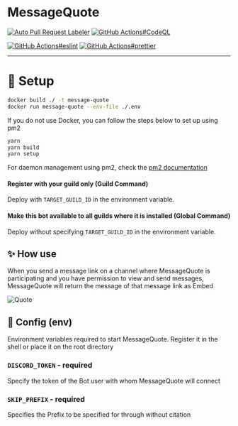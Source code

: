 # MessageQuote

[![Auto Pull Request Labeler](https://github.com/approvers/MessageQuote/actions/workflows/auto-label.yml/badge.svg)](https://github.com/approvers/MessageQuote/actions/workflows/auto-label.yml)
[![GitHub Actions#CodeQL](https://github.com/approvers/MessageQuote/actions/workflows/codeql-analysis.yml/badge.svg)](https://github.com/approvers/MessageQuote/actions/workflows/codeql-analysis.yml)

[![GitHub Actions#eslint](https://github.com/approvers/MessageQuote/actions/workflows/eslint.yml/badge.svg)](https://github.com/approvers/MessageQuote/actions/workflows/eslint.yml)
[![GitHub Actions#prettier](https://github.com/approvers/MessageQuote/actions/workflows/prettier.yml/badge.svg)](https://github.com/approvers/MessageQuote/actions/workflows/prettier.yml)

----

# 🚶 Setup

```sh 
docker build ./ -t message-quote
docker run message-quote --env-file ./.env
```

If you do not use Docker, you can follow the steps below to set up using pm2

```sh 
yarn
yarn build
yarn setup
```

For daemon management using pm2, check the [pm2 documentation](https://pm2.keymetrics.io/docs/usage/quick-start/)

#### Register with your guild only (Guild Command)

Deploy with `TARGET_GUILD_ID` in the environment variable.

#### Make this bot available to all guilds where it is installed (Global Command)

Deploy without specifying `TARGET_GUILD_ID` in the environment variable.

## ✨ How use

When you send a message link on a channel where MessageQuote is participating and you have permission to view and send messages, MessageQuote will return the message of that message link as Embed

![Quote](https://cdn.discordapp.com/attachments/919569576939896832/981514025361887282/unknown.png)

## 🔧 Config (env)

Environment variables required to start MessageQuote. Register it in the shell or place it on the root directory

### `DISCORD_TOKEN` - required

Specify the token of the Bot user with whom MessageQuote will connect

### `SKIP_PREFIX` - required

Specifies the Prefix to be specified for through without citation
